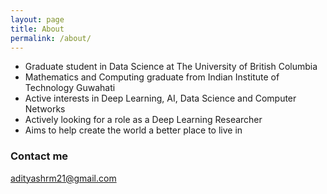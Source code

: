 ```yaml
---
layout: page
title: About
permalink: /about/
---
```

* Graduate student in Data Science at The University of British Columbia
* Mathematics and Computing graduate from Indian Institute of Technology Guwahati
* Active interests in Deep Learning, AI, Data Science and Computer Networks
* Actively looking for a role as a Deep Learning Researcher
* Aims to help create the world a better place to live in

### Contact me

[adityashrm21@gmail.com](mailto:adityashrm21@gmail.com)
